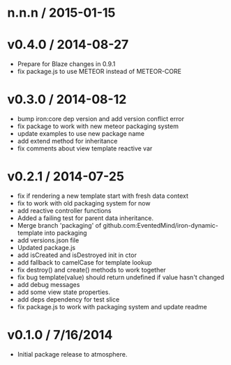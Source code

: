 
n.n.n / 2015-01-15
==================


v0.4.0 / 2014-08-27
==================
  * Prepare for Blaze changes in 0.9.1
  * fix package.js to use METEOR instead of METEOR-CORE

v0.3.0 / 2014-08-12
==================
  * bump iron:core dep version and add version conflict error
  * fix package to work with new meteor packaging system
  * update examples to use new package name
  * add extend method for inheritance
  * fix comments about view template reactive var

v0.2.1 / 2014-07-25
==================
  * fix if rendering a new template start with fresh data context
  * fix to work with old packaging system for now
  * add reactive controller functions
  * Added a failing test for parent data inheritance.
  * Merge branch 'packaging' of github.com:EventedMind/iron-dynamic-template into packaging
  * add versions.json file
  * Updated package.js
  * add isCreated and isDestroyed init in ctor
  * add fallback to camelCase for template lookup
  * fix destroy() and create() methods to work together
  * fix bug template(value) should return undefined if value hasn't changed
  * add debug messages
  * add some view state properties.
  * add deps dependency for test slice
  * fix package.js to work with packaging system and update readme

v0.1.0 / 7/16/2014
==================
  * Initial package release to atmosphere.
